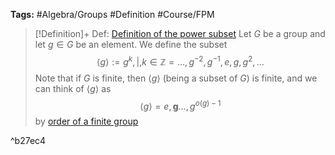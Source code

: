 ---
---

**Tags:** #Algebra/Groups #Definition #Course/FPM 

 > 
 > \[!Definition\]+ Def: [Definition of the power subset](Definition%20of%20the%20power%20subset.md)
 > Let $G$ be a group and let $g\in G$ be an element. We define the subset
 > $$\langle g \rangle := {g^k ,|,k\in\mathbb{Z}} = {\dots,g^{-2}, g^{-1},e,g,g^{2},\dots  }$$
 > Note that if $G$ is finite, then $\langle g \rangle$ (being a subset of $G$) is finite, and we can think of $\langle g \rangle$ as
 > $$\langle g \rangle = {e,\mathbf{g}\dots,g^{o(g)-1}}$$
 > by [order of a finite group](Order%20of%20a%20finite%20group.md#291b9b)

^b27ec4
